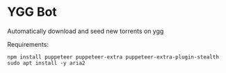 # YGG Bot
Automatically download and seed new torrents on ygg

Requirements:
```
npm install puppeteer puppeteer-extra puppeteer-extra-plugin-stealth
sudo apt install -y aria2
```
